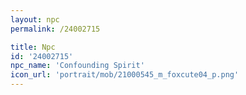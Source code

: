 ```yaml
---
layout: npc
permalink: /24002715

title: Npc
id: '24002715'
npc_name: 'Confounding Spirit'
icon_url: 'portrait/mob/21000545_m_foxcute04_p.png'
---
```


